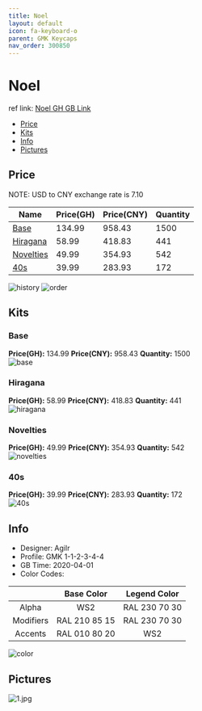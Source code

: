 ```yaml
---
title: Noel 
layout: default
icon: fa-keyboard-o
parent: GMK Keycaps
nav_order: 300850
---
```


# Noel 

ref link: [Noel GH GB Link](https://geekhack.org/index.php?topic=105365.0)  
* [Price](#price)  
* [Kits](#kits)  
* [Info](#info)  
* [Pictures](#pictures)  


## Price  

NOTE: USD to CNY exchange rate is 7.10

| Name          | Price(GH)    |  Price(CNY) | Quantity |
| ------------- | ------------ |  ---------- | -------- |
|[Base](#base)|134.99|958.43|1500|
|[Hiragana](#hiragana)|58.99|418.83|441|
|[Novelties](#novelties)|49.99|354.93|542|
|[40s](#40s)|39.99|283.93|172|

<img src="{{ 'assets/images/gmk-keycaps/noel/history.png' | relative_url }}" alt="history" class="image featured">
<img src="{{ 'assets/images/gmk-keycaps/noel/order.png' | relative_url }}" alt="order" class="image featured">

## Kits  
### Base  
**Price(GH):** 134.99    **Price(CNY):** 958.43    **Quantity:** 1500  
<img src="{{ 'assets/images/gmk-keycaps/noel/kits_pics/base.png' | relative_url }}" alt="base" class="image featured">

### Hiragana  
**Price(GH):** 58.99    **Price(CNY):** 418.83    **Quantity:** 441  
<img src="{{ 'assets/images/gmk-keycaps/noel/kits_pics/hiragana.png' | relative_url }}" alt="hiragana" class="image featured">

### Novelties  
**Price(GH):** 49.99    **Price(CNY):** 354.93    **Quantity:** 542  
<img src="{{ 'assets/images/gmk-keycaps/noel/kits_pics/novelties.png' | relative_url }}" alt="novelties" class="image featured">

### 40s  
**Price(GH):** 39.99    **Price(CNY):** 283.93    **Quantity:** 172  
<img src="{{ 'assets/images/gmk-keycaps/noel/kits_pics/40s.png' | relative_url }}" alt="40s" class="image featured">


## Info  
* Designer: Agilr  
* Profile: GMK 1-1-2-3-4-4  
* GB Time: 2020-04-01  
* Color Codes:  

| |Base Color     | Legend Color
| :-------------: | :-------------: | :------------:
|Alpha|WS2|RAL 230 70 30
|Modifiers|RAL 210 85 15|RAL 230 70 30
|Accents|RAL 010 80 20|WS2

<img src="{{ 'assets/images/gmk-keycaps/noel/colors.jpg' | relative_url }}" alt="color" class="image featured">


## Pictures  
<img src="{{ 'assets/images/gmk-keycaps/noel/rendering_pics/1.jpg' | relative_url }}" alt="1.jpg" class="image featured">
